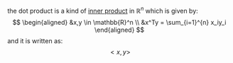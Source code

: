 the dot product is a kind of [inner product](https://mathworld.wolfram.com/InnerProduct.html) in $\mathbb{R}^n$ which is given by:
$$
\begin{aligned}
&x,y \in \mathbb{R}^n \\
&x^Ty = \sum_{i=1}^{n} x_iy_i
\end{aligned}
$$
and it is written as:
$$
<x,y>
$$
